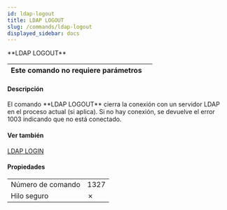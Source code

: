 ```yaml
---
id: ldap-logout
title: LDAP LOGOUT
slug: /commands/ldap-logout
displayed_sidebar: docs
---
```


<!--REF #_command_.LDAP LOGOUT.Syntax-->**LDAP LOGOUT**<!-- END REF-->
<!--REF #_command_.LDAP LOGOUT.Params-->
| Este comando no requiere parámetros |  |
| --- | --- |

<!-- END REF-->

#### Descripción 

<!--REF #_command_.LDAP LOGOUT.Summary-->El comando **LDAP LOGOUT** cierra la conexión con un servidor LDAP en el proceso actual (si aplica).<!-- END REF--> Si no hay conexión, se devuelve el error 1003 indicando que no está conectado.

#### Ver también 

[LDAP LOGIN](ldap-login.md)  

#### Propiedades

|  |  |
| --- | --- |
| Número de comando | 1327 |
| Hilo seguro | &cross; |


